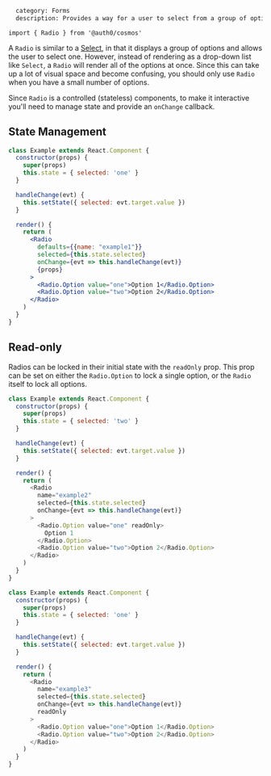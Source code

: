 ```meta
  category: Forms
  description: Provides a way for a user to select from a group of options
```

`import { Radio } from '@auth0/cosmos'`

A `Radio` is similar to a [Select](#/component/select), in that it displays a group of options and allows the user to select one. However, instead of rendering as a drop-down list like `Select`, a `Radio` will render all of the options at once. Since this can take up a lot of visual space and become confusing, you should only use `Radio` when you have a small number of options.

Since `Radio` is a controlled (stateless) components, to make it interactive you'll need to manage state and provide an `onChange` callback.

## State Management

```jsx
class Example extends React.Component {
  constructor(props) {
    super(props)
    this.state = { selected: 'one' }
  }

  handleChange(evt) {
    this.setState({ selected: evt.target.value })
  }

  render() {
    return (
      <Radio
        defaults={{name: "example1"}}
        selected={this.state.selected}
        onChange={evt => this.handleChange(evt)}
        {props}
      >
        <Radio.Option value="one">Option 1</Radio.Option>
        <Radio.Option value="two">Option 2</Radio.Option>
      </Radio>
    )
  }
}
```

## Read-only

Radios can be locked in their initial state with the `readOnly` prop. This prop can be set on either the `Radio.Option` to lock a single option, or the `Radio` itself to lock all options.

```js
class Example extends React.Component {
  constructor(props) {
    super(props)
    this.state = { selected: 'two' }
  }

  handleChange(evt) {
    this.setState({ selected: evt.target.value })
  }

  render() {
    return (
      <Radio
        name="example2"
        selected={this.state.selected}
        onChange={evt => this.handleChange(evt)}
      >
        <Radio.Option value="one" readOnly>
          Option 1
        </Radio.Option>
        <Radio.Option value="two">Option 2</Radio.Option>
      </Radio>
    )
  }
}
```

```js
class Example extends React.Component {
  constructor(props) {
    super(props)
    this.state = { selected: 'one' }
  }

  handleChange(evt) {
    this.setState({ selected: evt.target.value })
  }

  render() {
    return (
      <Radio
        name="example3"
        selected={this.state.selected}
        onChange={evt => this.handleChange(evt)}
        readOnly
      >
        <Radio.Option value="one">Option 1</Radio.Option>
        <Radio.Option value="two">Option 2</Radio.Option>
      </Radio>
    )
  }
}
```
